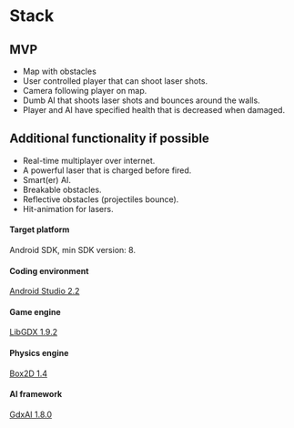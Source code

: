# Stack

## MVP
* Map with obstacles
* User controlled player that can shoot laser shots.
* Camera following player on map.
* Dumb AI that shoots laser shots and bounces around the walls.
* Player and AI have specified health that is decreased when damaged.

## Additional functionality if possible
* Real-time multiplayer over internet.
* A powerful laser that is charged before fired.
* Smart(er) AI.
* Breakable obstacles.
* Reflective obstacles (projectiles bounce).
* Hit-animation for lasers.

#### Target platform
Android SDK, min SDK version: 8.

#### Coding environment
[Android Studio 2.2](http://developer.android.com/sdk/index.html)

#### Game engine
[LibGDX 1.9.2](https://github.com/libgdx/libgdx/wiki)

#### Physics engine
[Box2D 1.4](https://github.com/libgdx/libgdx/wiki/Box2d)

#### AI framework
[GdxAI 1.8.0](
https://github.com/libgdx/gdx-ai)
